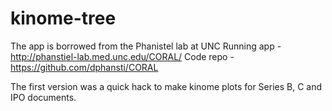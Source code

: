 # kinome-tree
The app is borrowed from the Phanistel lab at UNC
Running app - http://phanstiel-lab.med.unc.edu/CORAL/
Code repo - https://github.com/dphansti/CORAL

The first version was a quick hack to make kinome plots for Series B, C and IPO documents.
